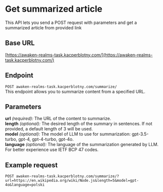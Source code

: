 # Get summarized article

This API lets you send a POST request with parameters and get a summarized article from provided link

## Base URL

[https://awaken-realms-task.kacperblotny.com/](https://awaken-realms-task.kacperblotny.com/)

## Endpoint

`POST awaken-realms-task.kacperblotny.com/summarize/`  
This endpoint allows you to summarize content from a specified URL.

## Parameters

**url** _(required):_ The URL of the content to summarize.  
**length** _(optional):_ The desired length of the summary in sentences. If not provided, a default length of 3 will be used.  
**model** _(optional):_ The model of LLM to use for summarization: gpt-3.5-turbo, gpt-4, gpt-4-turbo, gpt-4o.  
**language** _(optional):_ The language of the summarization generated by LLM. For better experience use IETF BCP 47 codes.

## Example request

`POST awaken-realms-task.kacperblotny.com/summarize/?url=https://en.wikipedia.org/wiki/Node.js&length=5&model=gpt-4o&language=polski`
